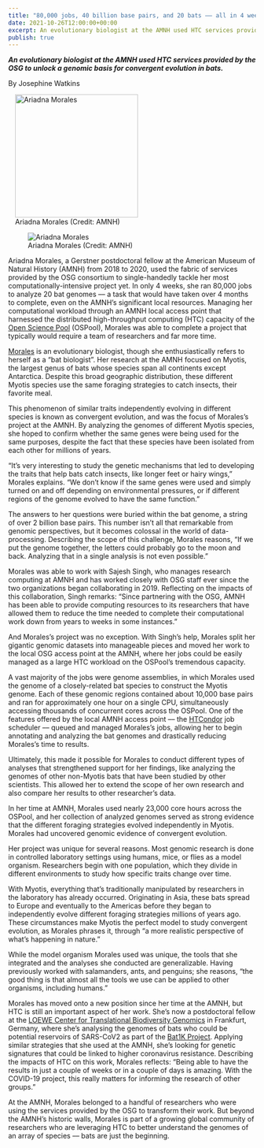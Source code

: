 ```yaml
---
title: "80,000 jobs, 40 billion base pairs, and 20 bats –– all in 4 weeks" 
date: 2021-10-26T12:00:00+00:00
excerpt: An evolutionary biologist at the AMNH used HTC services provided by the OSG to unlock a genomic basis for convergent evolution in bats.
publish: true
--- 
```


***An evolutionary biologist at the AMNH used HTC services provided by the OSG to unlock a genomic basis for convergent evolution in bats.***

By Josephine Watkins

<figure class="figure float-right" style="margin-left: 1em">
  <img src="{{ '/images/news/bat-genomics-Ariadna.jpeg' | relative_url }}" class="figure-img img-fluid rounded" alt="Ariadna Morales" width="250px">
  <figcaption class="figure-caption">Ariadna Morales (Credit: AMNH)<br/></figcaption>
</figure>

<figure>
  <img src="{{ '/images/news/bat-genomics-Ariadna.jpeg' | relative_url }}" alt="Ariadna Morales"/>
  <figcaption class="figure-caption">Ariadna Morales (Credit: AMNH)<br/></figcaption>
</figure>

Ariadna Morales, a Gerstner postdoctoral fellow at the American Museum of Natural History (AMNH) from 2018 to 2020, used the fabric of services provided by the OSG 
consortium to single-handedly tackle her most computationally-intensive project yet. In only 4 weeks, she ran 80,000 jobs to analyze 20 bat genomes –– a task that 
would have taken over 4 months to complete, even on the AMNH’s significant local resources. Managing her computational workload through an AMNH local access point 
that harnessed the distributed high-throughput computing (HTC) capacity of the [Open Science Pool](https://opensciencegrid.org/about/open_science_pool/) (OSPool), Morales was able to complete a project that typically 
would require a team of researchers and far more time.

[Morales](https://www.amnh.org/research/staff-directory/ariadna-morales) is an evolutionary biologist, though she enthusiastically refers to herself as a “bat biologist”. Her research at the AMNH focused on Myotis, the largest 
genus of bats whose species span all continents except Antarctica. Despite this broad geographic distribution, these different Myotis species use the same foraging 
strategies to catch insects, their favorite meal. 

This phenomenon of similar traits independently evolving in different species is known as convergent evolution, and was the focus of Morales’s project at the AMNH. 
By analyzing the genomes of different Myotis species, she hoped to confirm whether the same genes were being used for the same purposes, despite the fact that 
these species have been isolated from each other for millions of years.

“It’s very interesting to study the genetic mechanisms that led to developing the traits that help bats catch insects, like longer feet or hairy wings,” Morales 
explains. “We don’t know if the same genes were used and simply turned on and off depending on environmental pressures, or if different regions of the genome 
evolved to have the same function.”

The answers to her questions were buried within the bat genome, a string of over 2 billion base pairs. This number isn’t all that remarkable from genomic 
perspectives, but it becomes colossal in the world of data-processing. Describing the scope of this challenge, Morales reasons, “If we put the genome together, 
the letters could probably go to the moon and back. Analyzing that in a single analysis is not even possible.” 

Morales was able to work with Sajesh Singh, who manages research computing at AMNH and has worked closely with OSG staff ever since the two organizations began 
collaborating in 2019. Reflecting on the impacts of this collaboration, Singh remarks: “​​Since partnering with the OSG, AMNH has been able to provide computing 
resources to its researchers that have allowed them to reduce the time needed to complete their computational work down from years to weeks in some instances.”

And Morales’s project was no exception. With Singh’s help, Morales split her gigantic genomic datasets into manageable pieces and moved her work to the local OSG 
access point at the AMNH, where her jobs could be easily managed as a large HTC workload on the OSPool’s tremendous capacity.

A vast majority of the jobs were genome assemblies, in which Morales used the genome of a closely-related bat species to construct the Myotis genome. Each of these 
genomic regions contained about 10,000 base pairs and ran for approximately one hour on a single CPU, simultaneously accessing thousands of concurrent cores across 
the OSPool. One of the features offered by the local AMNH access point –– the [HTCondor](https://research.cs.wisc.edu/htcondor/) job scheduler –– queued and managed Morales’s jobs, allowing her to begin 
annotating and analyzing the bat genomes and drastically reducing Morales’s time to results. 

Ultimately, this made it possible for Morales to conduct different types of analyses that strengthened support for her findings, like analyzing the genomes of 
other non-Myotis bats that have been studied by other scientists. This allowed her to extend the scope of her own research and also compare her results to other 
researcher’s data. 

In her time at AMNH, Morales used nearly 23,000 core hours across the OSPool, and her collection of analyzed genomes served as strong evidence that the different 
foraging strategies evolved independently in Myotis. Morales had uncovered genomic evidence of convergent evolution. 

Her project was unique for several reasons. Most genomic research is done in controlled laboratory settings using humans, mice, or flies as a model organism. 
Researchers begin with one population, which they divide in different environments to study how specific traits change over time.

With Myotis, everything that’s traditionally manipulated by researchers in the laboratory has already occurred. Originating in Asia, these bats spread to Europe and
eventually to the Americas before they began to independently evolve different foraging strategies millions of years ago. These circumstances make Myotis the 
perfect model to study convergent evolution, as Morales phrases it, through “a more realistic perspective of what’s happening in nature.”

While the model organism Morales used was unique, the tools that she integrated and the analyses she conducted are generalizable. Having previously worked with 
salamanders, ants, and penguins; she reasons, “the good thing is that almost all the tools we use can be applied to other organisms, including humans.”

Morales has moved onto a new position since her time at the AMNH, but HTC is still an important aspect of her work. She’s now a postdoctoral fellow at the 
[LOEWE Center for Translational Biodiversity Genomics](https://tbg.senckenberg.de/) in Frankfurt, Germany, where she’s analysing the genomes of bats who could be potential reservoirs of SARS-CoV2
as part of the [Bat1K Project](https://bat1k.com/). Applying similar strategies that she used at the AMNH, she’s looking for genetic signatures that could be linked to higher 
coronavirus resistance. Describing the impacts of HTC on this work, Morales reflects: “Being able to have the results in just a couple of weeks or in a couple of 
days is amazing. With the COVID-19 project, this really matters for informing the research of other groups.”

At the AMNH, Morales belonged to a handful of researchers who were using the services provided by the OSG to transform their work. But beyond the AMNH’s historic 
walls, Morales is part of a growing global community of researchers who are leveraging HTC to better understand the genomes of an array of species –– bats are just 
the beginning.
